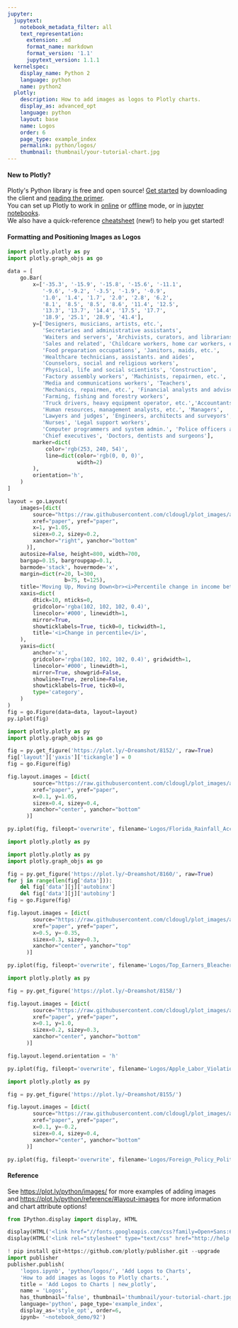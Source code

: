 ```yaml
---
jupyter:
  jupytext:
    notebook_metadata_filter: all
    text_representation:
      extension: .md
      format_name: markdown
      format_version: '1.1'
      jupytext_version: 1.1.1
  kernelspec:
    display_name: Python 2
    language: python
    name: python2
  plotly:
    description: How to add images as logos to Plotly charts.
    display_as: advanced_opt
    language: python
    layout: base
    name: Logos
    order: 6
    page_type: example_index
    permalink: python/logos/
    thumbnail: thumbnail/your-tutorial-chart.jpg
---
```


#### New to Plotly?
Plotly's Python library is free and open source! [Get started](https://plot.ly/python/getting-started/) by downloading the client and [reading the primer](https://plot.ly/python/getting-started/).
<br>You can set up Plotly to work in [online](https://plot.ly/python/getting-started/#initialization-for-online-plotting) or [offline](https://plot.ly/python/getting-started/#initialization-for-offline-plotting) mode, or in [jupyter notebooks](https://plot.ly/python/getting-started/#start-plotting-online).
<br>We also have a quick-reference [cheatsheet](https://images.plot.ly/plotly-documentation/images/python_cheat_sheet.pdf) (new!) to help you get started!


#### Formatting and Positioning Images as Logos

```python
import plotly.plotly as py
import plotly.graph_objs as go

data = [
    go.Bar(
        x=['-35.3', '-15.9', '-15.8', '-15.6', '-11.1',
           '-9.6', '-9.2', '-3.5', '-1.9', '-0.9',
           '1.0', '1.4', '1.7', '2.0', '2.8', '6.2',
           '8.1', '8.5', '8.5', '8.6', '11.4', '12.5',
           '13.3', '13.7', '14.4', '17.5', '17.7',
           '18.9', '25.1', '28.9', '41.4'],
        y=['Designers, musicians, artists, etc.',
           'Secretaries and administrative assistants',
           'Waiters and servers', 'Archivists, curators, and librarians',
           'Sales and related', 'Childcare workers, home car workers, etc.',
           'Food preparation occupations', 'Janitors, maids, etc.',
           'Healthcare technicians, assistants. and aides',
           'Counselors, social and religious workers',
           'Physical, life and social scientists', 'Construction',
           'Factory assembly workers', 'Machinists, repairmen, etc.',
           'Media and communications workers', 'Teachers',
           'Mechanics, repairmen, etc.', 'Financial analysts and advisers',
           'Farming, fishing and forestry workers',
           'Truck drivers, heavy equipment operator, etc.','Accountants and auditors',
           'Human resources, management analysts, etc.', 'Managers',
           'Lawyers and judges', 'Engineers, architects and surveyors',
           'Nurses', 'Legal support workers',
           'Computer programmers and system admin.', 'Police officers and firefighters',
           'Chief executives', 'Doctors, dentists and surgeons'],
        marker=dict(
            color='rgb(253, 240, 54)',
            line=dict(color='rgb(0, 0, 0)',
                      width=2)
        ),
        orientation='h',
    )
]

layout = go.Layout(
    images=[dict(
        source="https://raw.githubusercontent.com/cldougl/plot_images/add_r_img/vox.png",
        xref="paper", yref="paper",
        x=1, y=1.05,
        sizex=0.2, sizey=0.2,
        xanchor="right", yanchor="bottom"
      )],
    autosize=False, height=800, width=700,
    bargap=0.15, bargroupgap=0.1,
    barmode='stack', hovermode='x',
    margin=dict(r=20, l=300,
                  b=75, t=125),
    title='Moving Up, Moving Down<br><i>Percentile change in income between childhood and adulthood</i>',
    xaxis=dict(
        dtick=10, nticks=0,
        gridcolor='rgba(102, 102, 102, 0.4)',
        linecolor='#000', linewidth=1,
        mirror=True,
        showticklabels=True, tick0=0, tickwidth=1,
        title='<i>Change in percentile</i>',
    ),
    yaxis=dict(
        anchor='x',
        gridcolor='rgba(102, 102, 102, 0.4)', gridwidth=1,
        linecolor='#000', linewidth=1,
        mirror=True, showgrid=False,
        showline=True, zeroline=False,
        showticklabels=True, tick0=0,
        type='category',
    )
)
fig = go.Figure(data=data, layout=layout)
py.iplot(fig)
```

```python
import plotly.plotly as py
import plotly.graph_objs as go

fig = py.get_figure('https://plot.ly/~Dreamshot/8152/', raw=True)
fig['layout']['yaxis']['tickangle'] = 0
fig = go.Figure(fig)

fig.layout.images = [dict(
        source="https://raw.githubusercontent.com/cldougl/plot_images/add_r_img/accuweather.jpeg",
        xref="paper", yref="paper",
        x=0.1, y=1.05,
        sizex=0.4, sizey=0.4,
        xanchor="center", yanchor="bottom"
      )]

py.iplot(fig, fileopt='overwrite', filename='Logos/Florida_Rainfall_AccuWeather')
```

```python
import plotly.plotly as py

import plotly.plotly as py
import plotly.graph_objs as go

fig = py.get_figure('https://plot.ly/~Dreamshot/8160/', raw=True)
for j in range(len(fig['data'])):
    del fig['data'][j]['autobinx']
    del fig['data'][j]['autobiny']
fig = go.Figure(fig)

fig.layout.images = [dict(
        source="https://raw.githubusercontent.com/cldougl/plot_images/add_r_img/bleacherreport.png",
        xref="paper", yref="paper",
        x=0.5, y=-0.35,
        sizex=0.3, sizey=0.3,
        xanchor="center", yanchor="top"
      )]

py.iplot(fig, fileopt='overwrite', filename='Logos/Top_Earners_BleacherReport')
```

```python
import plotly.plotly as py

fig = py.get_figure('https://plot.ly/~Dreamshot/8158/')

fig.layout.images = [dict(
        source="https://raw.githubusercontent.com/cldougl/plot_images/add_r_img/theverge.png",
        xref="paper", yref="paper",
        x=0.1, y=1.0,
        sizex=0.2, sizey=0.3,
        xanchor="center", yanchor="bottom"
      )]

fig.layout.legend.orientation = 'h'

py.iplot(fig, fileopt='overwrite', filename='Logos/Apple_Labor_Violations_TheVerge')
```

```python
import plotly.plotly as py

fig = py.get_figure('https://plot.ly/~Dreamshot/8155/')

fig.layout.images = [dict(
        source="https://raw.githubusercontent.com/cldougl/plot_images/add_r_img/politico.png",
        xref="paper", yref="paper",
        x=0.1, y=-0.2,
        sizex=0.4, sizey=0.4,
        xanchor="center", yanchor="bottom"
      )]

py.iplot(fig, fileopt='overwrite', filename='Logos/Foreign_Policy_Politico')
```

#### Reference
See https://plot.ly/python/images/ for more examples of adding images<br>
and https://plot.ly/python/reference/#layout-images for more information and chart attribute options!

```python
from IPython.display import display, HTML

display(HTML('<link href="//fonts.googleapis.com/css?family=Open+Sans:600,400,300,200|Inconsolata|Ubuntu+Mono:400,700" rel="stylesheet" type="text/css" />'))
display(HTML('<link rel="stylesheet" type="text/css" href="http://help.plot.ly/documentation/all_static/css/ipython-notebook-custom.css">'))

! pip install git+https://github.com/plotly/publisher.git --upgrade
import publisher
publisher.publish(
    'logos.ipynb', 'python/logos/', 'Add Logos to Charts',
    'How to add images as logos to Plotly charts.',
    title = 'Add Logos to Charts | new_plotly',
    name = 'Logos',
    has_thumbnail='false', thumbnail='thumbnail/your-tutorial-chart.jpg',
    language='python', page_type='example_index',
    display_as='style_opt', order=6,
    ipynb= '~notebook_demo/92')
```

```python

```
